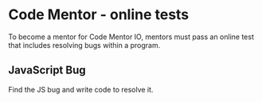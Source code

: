 # Code Mentor - online tests

To become a mentor for Code Mentor IO, mentors must pass an online test that includes resolving bugs within a program.

## JavaScript Bug

Find the JS bug and write code to resolve it.
